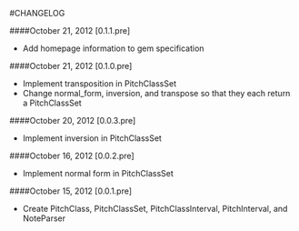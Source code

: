 #CHANGELOG

####October 21, 2012 [0.1.1.pre]
- Add homepage information to gem specification

####October 21, 2012 [0.1.0.pre]
- Implement transposition in PitchClassSet
- Change normal_form, inversion, and transpose so that they each return a PitchClassSet

####October 20, 2012 [0.0.3.pre]
- Implement inversion in PitchClassSet

####October 16, 2012 [0.0.2.pre]
- Implement normal form in PitchClassSet

####October 15, 2012 [0.0.1.pre]
- Create PitchClass, PitchClassSet, PitchClassInterval, PitchInterval, and NoteParser
